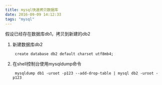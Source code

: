 ```yaml
---
title: mysql快速拷贝数据库
date: 2016-09-09 14:12:33
tags: "mysql"
---
```

假设已经存在数据库db1，拷贝到新建的db2

1. 新建数据库db2
	
		create database db2 default charset utf8mb4;
		
2. 在shell控制台使用mysqldump命令

		mysqldump db1 -uroot -p123 --add-drop-table | mysql db2 -uroot -p123	
